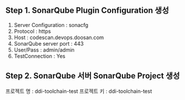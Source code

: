  
 
## Step 1. SonarQube Plugin Configuration 생성 
  1. Server Configuration : sonacfg
  2. Protocol : https
  3. Host : codescan.devops.doosan.com
  4. SonarQube server port : 443
  5. User/Pass : admin/admin
  6. TestConnection : Yes
  
## Step 2. SonarQube 서버 SonarQube Project 생성 
  프로젝트 명 : ddi-toolchain-test
  프로젝트 키 : ddi-toolchain-test

